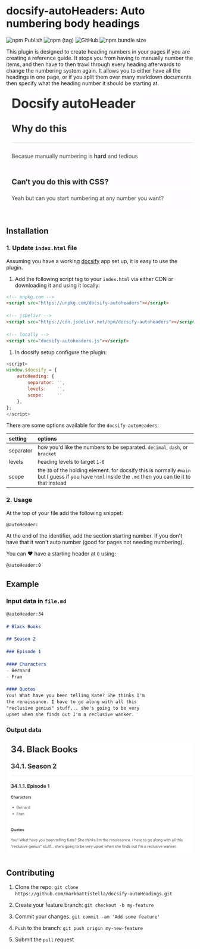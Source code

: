 # docsify-autoHeaders: Auto numbering body headings

![npm Publish](https://github.com/markbattistella/docsify-autoHeaders/workflows/npm%20Publish/badge.svg?event=registry_package) ![npm (tag)](https://img.shields.io/npm/v/docsify-autoheaders/latest) ![GitHub](https://img.shields.io/github/license/markbattistella/docsify-autoheaders) ![npm bundle size](https://img.shields.io/bundlephobia/minzip/docsify-autoheaders)

This plugin is designed to create heading numbers in your pages if you are creating a reference guide. It stops you from having to manually number the items, and then have to then trawl through every heading afterwards to change the numbering system again. It allows you to either have all the headings in one page, or if you split them over many markdown documents then specify what the heading number it should be starting at.

![How it works](images/header.gif)


## Installation

### 1. Update `index.html` file
Assuming you have a working [docsify](https://docsify.js.org/) app set up, it is easy to use the plugin.

1. Add the following script tag to your `index.html` via either CDN or downloading it and using it locally:

```html
<!-- unpkg.com -->
<script src="https://unpkg.com/docsify-autoheaders"></script>

<!-- jsDelivr -->
<script src="https://cdn.jsdelivr.net/npm/docsify-autoheaders"></script>

<!-- locally -->
<script src="docsify-autoheaders.js"></script>
```

1. In docsify setup configure the plugin:

```js
<script>
window.$docsify = {
    autoHeading: {
        separator: '',
        levels:    '',
        scope:     ''
    },
};
</script>
```

There are some options available for the `docsify-autoHeaders`:

| setting   | options |
| :-------- | :------ |
| separator | how you'd like the numbers to be separated. `decimal`, `dash`, or `bracket`
| levels    | heading levels to target `1-6`
| scope     | the `ID` of the holding element. for docsify this is normally `#main` but I guess if you have `html` inside the `.md` then you can tie it to that instead

### 2. Usage
At the top of your file add the following snippet:

```md
@autoHeader:
```

At the end of the identifier, add the section starting number. If you don't have that it won't auto number (good for pages not needing numbering).

You can :heart: have a starting header at `0` using:

```md
@autoHeader:0
```


## Example

### Input data in `file.md`
```md
@autoHeader:34

# Black Books

## Season 2

### Episode 1

#### Characters
- Bernard
- Fran

#### Quotes
You! What have you been telling Kate? She thinks I'm
the renaissance. I have to go along with all this
"reclusive genius" stuff... she's going to be very
upset when she finds out I'm a reclusive wanker.
```

### Output data
![Example output](images/example.jpg)


## Contributing
1. Clone the repo:
`git clone https://github.com/markbattistella/docsify-autoHeadings.git`

2. Create your feature branch:
`git checkout -b my-feature`

3. Commit your changes:
`git commit -am 'Add some feature'`

4. `Push` to the branch:
`git push origin my-new-feature`

5. Submit the `pull` request

